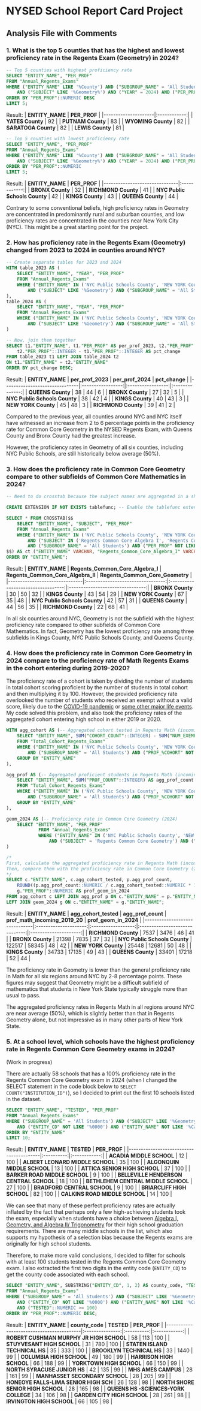 # NYSED School Report Card Project

## Analysis File with Comments

### 1. What is the top 5 counties that has the highest and lowest proficiency rate in the Regents Exam (Geometry) in 2024?

```sql
-- Top 5 counties with highest proficiency rate
SELECT "ENTITY_NAME", "PER_PROF"
FROM "Annual_Regents_Exams"
WHERE ("ENTITY_NAME" LIKE '%County') AND ("SUBGROUP_NAME" = 'All Students')
	AND ("SUBJECT" LIKE '%Geometry%') AND ("YEAR" = 2024) AND ("PER_PROF" NOT LIKE 's')
ORDER BY "PER_PROF"::NUMERIC DESC
LIMIT 5;
```

Result:
| **ENTITY_NAME**     | **PER_PROF** |
|---------------------|:------------:|
| **YATES County**    | 92           |
| **PUTNAM County**   | 83           |
| **WYOMING County**  | 82           |
| **SARATOGA County** | 82           |
| **LEWIS County**    | 81           |

```sql
-- Top 5 counties with lowest proficiency rate
SELECT "ENTITY_NAME", "PER_PROF"
FROM "Annual_Regents_Exams"
WHERE ("ENTITY_NAME" LIKE '%County') AND ("SUBGROUP_NAME" = 'All Students')
	AND ("SUBJECT" LIKE '%Geometry%') AND ("YEAR" = 2024) AND ("PER_PROF" NOT LIKE 's')
ORDER BY "PER_PROF"::NUMERIC
LIMIT 5;
```

Result:
| **ENTITY_NAME**               | **PER_PROF** |
|-------------------------------|:------------:|
| **BRONX County**              | 32           |
| **RICHMOND County**           | 41           |
| **NYC Public Schools County** | 42           |
| **KINGS County**              | 43           |
| **QUEENS County**             | 44           |

Contrary to some conventional beliefs, high proficiency rates in Geometry are concentrated in predominantly rural and suburban counties, and low proficiency rates are concentrated in the counties near New York City (NYC). This might be a great starting point for the project.

### 2. How has proficiency rate in the Regents Exam (Geometry) changed from 2023 to 2024 in counties around NYC?

```sql
-- Create separate tables for 2023 and 2024
WITH table_2023 AS (
	SELECT "ENTITY_NAME", "YEAR", "PER_PROF"
	FROM "Annual_Regents_Exams"
	WHERE ("ENTITY_NAME" IN ('NYC Public Schools County', 'NEW YORK County', 'KINGS County', 'BRONX County', 'QUEENS County', 'RICHMOND County'))
		AND ("SUBJECT" LIKE '%Geometry') AND ("SUBGROUP_NAME" = 'All Students') AND ("PER_PROF" NOT LIKE 's') AND ("YEAR" = 2023)
),
table_2024 AS (
	SELECT "ENTITY_NAME", "YEAR", "PER_PROF"
	FROM "Annual_Regents_Exams"
	WHERE ("ENTITY_NAME" IN ('NYC Public Schools County', 'NEW YORK County', 'KINGS County', 'BRONX County', 'QUEENS County', 'RICHMOND County'))
		AND ("SUBJECT" LIKE '%Geometry') AND ("SUBGROUP_NAME" = 'All Students') AND ("PER_PROF" NOT LIKE 's') AND ("YEAR" = 2024)
)

-- Now, join them together
SELECT t1."ENTITY_NAME", t1."PER_PROF" AS per_prof_2023, t2."PER_PROF" AS per_prof_2024,
	t2."PER_PROF"::INTEGER - t1."PER_PROF"::INTEGER AS pct_change
FROM table_2023 t1 LEFT JOIN table_2024 t2
ON t1."ENTITY_NAME" = t2."ENTITY_NAME"
ORDER BY pct_change DESC;
```

Result:
| **ENTITY_NAME**               | **per_prof_2023** | **per_prof_2024** | **pct_change** |
|-------------------------------|:-----------------:|:-----------------:|:--------------:|
| **QUEENS County**             | 38                | 44                | 6              |
| **BRONX County**              | 27                | 32                | 5              |
| **NYC Public Schools County** | 38                | 42                | 4              |
| **KINGS County**              | 40                | 43                | 3              |
| **NEW YORK County**           | 45                | 48                | 3              |
| **RICHMOND County**           | 39                | 41                | 2              |

Compared to the previous year, all counties around NYC and NYC itself have witnessed an increase from 2 to 6 percentage points in the proficiency rate for Common Core Geometry in the NYSED Regents Exam, with Queens County and Bronx County had the greatest increase.

However, the proficiency rates in Geometry of all six counties, including NYC Public Schools, are still historically below average (50%).

### 3. How does the proficiency rate in Common Core Geometry compare to other subfields of Common Core Mathematics in 2024?

```sql
-- Need to do crosstab because the subject names are aggregated in a shared column and I want to compare the subject proficiency rates together side by side

CREATE EXTENSION IF NOT EXISTS tablefunc; -- Enable the tablefunc extension to do crosstab

SELECT * FROM CROSSTAB($$
	SELECT "ENTITY_NAME", "SUBJECT", "PER_PROF"
	FROM "Annual_Regents_Exams"
	WHERE ("ENTITY_NAME" IN ('NYC Public Schools County', 'NEW YORK County', 'KINGS County', 'BRONX County', 'QUEENS County', 'RICHMOND County'))
		AND ("SUBJECT" IN ('Regents Common Core Algebra I', 'Regents Common Core Algebra II', 'Regents Common Core Geometry'))
		AND ("SUBGROUP_NAME" = 'All Students') AND ("PER_PROF" NOT LIKE 's') AND ("YEAR" = 2024)
$$) AS ct ("ENTITY_NAME" VARCHAR, "Regents_Common_Core_Algebra_I" VARCHAR, "Regents_Common_Core_Algebra_II" VARCHAR, "Regents_Common_Core_Geometry" VARCHAR)
ORDER BY "ENTITY_NAME";
```

Result:
| **ENTITY_NAME**               | **Regents_Common_Core_Algebra_I** | **Regents_Common_Core_Algebra_II** | **Regents_Common_Core_Geometry** |
|-------------------------------|:---------------------------------:|:----------------------------------:|:--------------------------------:|
| **BRONX County**              | 30                                | 50                                 | 32                               |
| **KINGS County**              | 43                                | 54                                 | 29                               |
| **NEW YORK County**           | 67                                | 35                                 | 48                               |
| **NYC Public Schools County** | 42                                | 57                                 | 31                               |
| **QUEENS County**             | 44                                | 56                                 | 35                               |
| **RICHMOND County**           | 22                                | 68                                 | 41                               |

In all six counties around NYC, Geometry is not the subfield with the highest proficiency rate compared to other subfields of Common Core Mathematics. In fact, Geometry has the lowest proficiency rate among three subfields in Kings County, NYC Public Schools County, and Queens County.

### 4. How does the proficiency rate in Common Core Geometry in 2024 compare to the proficiency rate of Math Regents Exams in the cohort entering during 2019-2020?

The proficiency rate of a cohort is taken by dividing the number of students in total cohort scoring proficient by the number of students in total cohort and then multiplying it by 100. However, the provided proficiency rate overlooked the number of students who received an exempt without a valid score, likely due to the [COVID-19 pandemic](https://www.nysed.gov/sites/default/files/programs/curriculum-instruction/exemptionflyer.pdf) or [some other major life events](https://www.nysed.gov/grad-measures/news/exemptions-diploma-assessment-requirements-major-life-events). My code solved this problem, and also took the proficiency rates of the aggregated cohort entering high school in either 2019 or 2020.

```sql
WITH agg_cohort AS (-- Aggregated cohort tested in Regents Math (incoming class 2019-20)
	SELECT "ENTITY_NAME", SUM("COHORT_COUNT"::INTEGER) - SUM("NUM_EXEMPT_NTEST"::INTEGER) AS agg_cohort_tested
	FROM "Total_Cohort_Regents_Exams"
	WHERE ("ENTITY_NAME" IN ('NYC Public Schools County', 'NEW YORK County', 'KINGS County', 'BRONX County', 'QUEENS County', 'RICHMOND County'))
		AND ("SUBGROUP_NAME" = 'All Students') AND ("PROF_%COHORT" NOT LIKE 's') AND ("SUBJECT" = 'MATH')
	GROUP BY "ENTITY_NAME"
),

agg_prof AS (-- Aggregated proficient students in Regents Math (incoming class 2019-20)
	SELECT "ENTITY_NAME", SUM("PROF_COUNT"::INTEGER) AS agg_prof_count
	FROM "Total_Cohort_Regents_Exams"
	WHERE ("ENTITY_NAME" IN ('NYC Public Schools County', 'NEW YORK County', 'KINGS County', 'BRONX County', 'QUEENS County', 'RICHMOND County'))
		AND ("SUBGROUP_NAME" = 'All Students') AND ("PROF_%COHORT" NOT LIKE 's') AND ("SUBJECT" = 'MATH')
	GROUP BY "ENTITY_NAME"
),

geom_2024 AS (-- Proficiency rate in Common Core Geometry (2024)
	SELECT "ENTITY_NAME", "PER_PROF"
			FROM "Annual_Regents_Exams"
			WHERE ("ENTITY_NAME" IN ('NYC Public Schools County', 'NEW YORK County', 'KINGS County', 'BRONX County', 'QUEENS County', 'RICHMOND County'))
				AND ("SUBJECT" = 'Regents Common Core Geometry') AND ("SUBGROUP_NAME" = 'All Students') AND ("PER_PROF" NOT LIKE 's') AND ("YEAR" = 2024)
)

/*
First, calculate the aggregated proficiency rate in Regents Math (incoming class 2019-20).
Then, compare them with the proficiency rate in Common Core Geometry (2024).
*/
SELECT c."ENTITY_NAME", c.agg_cohort_tested, p.agg_prof_count,
	ROUND((p.agg_prof_count::NUMERIC / c.agg_cohort_tested::NUMERIC * 100), 0) AS prof_math_incoming_2019_20,
	g."PER_PROF"::NUMERIC AS prof_geom_in_2024
FROM agg_cohort c LEFT JOIN agg_prof p ON c."ENTITY_NAME" = p."ENTITY_NAME"
LEFT JOIN geom_2024 g ON c."ENTITY_NAME" = g."ENTITY_NAME";
```

Result:
| **ENTITY_NAME**               | **agg_cohort_tested** | **agg_prof_count** | **prof_math_incoming_2019_20** | **prof_geom_in_2024** |
|-------------------------------|:---------------------:|:------------------:|:------------------------------:|:---------------------:|
| **RICHMOND County**           | 7537                  | 3476               | 46                             | 41                    |
| **BRONX County**              | 21398                 | 7835               | 37                             | 32                    |
| **NYC Public Schools County** | 122517                | 58345              | 48                             | 42                    |
| **NEW YORK County**           | 25448                 | 12681              | 50                             | 48                    |
| **KINGS County**              | 34733                 | 17135              | 49                             | 43                    |
| **QUEENS County**             | 33401                 | 17218              | 52                             | 44                    |

The proficiency rate in Geometry is lower than the general proficiency rate in Math for all six regions around NYC by 2-8 percentage points. These figures may suggest that Geometry might be a difficult subfield of mathematics that students in New York State typically struggle more than usual to pass.

The aggregated proficiency rates in Regents Math in all regions around NYC are near average (50%), which is slightly better than that in Regents Geometry alone, but not impressive as in many other parts of New York State.

### 5. At a school level, which schools have the highest proficiency rate in Regents Common Core Geometry exams in 2024?
(Work in progress)

There are actually 58 schools that has a 100% proficiency rate in the Regents Common Core Geometry exam in 2024 (when I changed the SELECT statement in the code block below to ```SELECT COUNT("INSTITUTION_ID")```), so I decided to print out the first 10 schools listed in the dataset.

```sql
SELECT "ENTITY_NAME", "TESTED", "PER_PROF"
FROM "Annual_Regents_Exams"
WHERE ("SUBGROUP_NAME" = 'All Students') AND ("SUBJECT" LIKE '%Geometry%') AND ("YEAR" = 2024) AND ("PER_PROF" NOT LIKE 's')
	AND ("ENTITY_CD" NOT LIKE '%0000') AND ("ENTITY_NAME" NOT LIKE '%Category%') AND ("PER_PROF"::NUMERIC = 100)
ORDER BY "ENTITY_NAME"
LIMIT 10;
```

Result:
| **ENTITY_NAME**                         | **TESTED** | **PER_PROF** |
|-----------------------------------------|:----------:|:------------:|
| **ACADIA MIDDLE SCHOOL**                | 12         | 100          |
| **ALBERT LEONARD MIDDLE SCHOOL**        | 35         | 100          |
| **ALGONQUIN MIDDLE SCHOOL**             | 13         | 100          |
| **ATTICA SENIOR HIGH SCHOOL**           | 37         | 100          |
| **BARKER ROAD MIDDLE SCHOOL**           | 9          | 100          |
| **BELLEVILLE HENDERSON CENTRAL SCHOOL** | 18         | 100          |
| **BETHLEHEM CENTRAL MIDDLE SCHOOL**     | 27         | 100          |
| **BRADFORD CENTRAL SCHOOL**             | 9          | 100          |
| **BRIARCLIFF HIGH SCHOOL**              | 82         | 100          |
| **CALKINS ROAD MIDDLE SCHOOL**          | 14         | 100          |

We can see that many of these perfect proficiency rates are actually inflated by the fact that perhaps only a few high-achieving students took the exam, especially when students have a choice between [Algebra I, Geometry, and Algebra II/ Trigonometry](https://www.schools.nyc.gov/learning/student-journey/graduation-requirements) for their high school graduation requirements. There are many middle schools in the list, which also supports my hypothesis of a selection bias because the Regents exams are originally for high school students.

Therefore, to make more valid conclusions, I decided to filter for schools with at least 100 students tested in the Regents Common Core Geometry exam. I also extracted the first two digits in the entity code (```ENTITY_CD```) to get the county code associated with each school.

```sql
SELECT "ENTITY_NAME", SUBSTRING("ENTITY_CD", 1, 2) AS county_code, "TESTED", "PER_PROF"
FROM "Annual_Regents_Exams"
WHERE ("SUBGROUP_NAME" = 'All Students') AND ("SUBJECT" LIKE '%Geometry%') AND ("YEAR" = 2024) AND ("PER_PROF" NOT LIKE 's')
	AND ("ENTITY_CD" NOT LIKE '%0000') AND ("ENTITY_NAME" NOT LIKE '%Category%') AND ("PER_PROF"::NUMERIC >= 98)
	AND ("TESTED"::NUMERIC >= 100)
ORDER BY "PER_PROF"::NUMERIC DESC;
```

Result:
| **ENTITY_NAME**                          | **county_code** | **TESTED** | **PER_PROF** |
|------------------------------------------|:---------------:|:----------:|:------------:|
| **ROBERT CUSHMAN MURPHY JR HIGH SCHOOL** | 58              | 113        | 100          |
| **STUYVESANT HIGH SCHOOL**               | 31              | 780        | 100          |
| **STATEN ISLAND TECHNICAL HS**           | 35              | 333        | 100          |
| **BROOKLYN TECHNICAL HS**                | 33              | 1440       | 99           |
| **COLUMBIA HIGH SCHOOL**                 | 49              | 180        | 99           |
| **HARRISON HIGH SCHOOL**                 | 66              | 188        | 99           |
| **YORKTOWN HIGH SCHOOL**                 | 66              | 150        | 99           |
| **NORTH SYRACUSE JUNIOR HS**             | 42              | 135        | 99           |
| **MHS AMES CAMPUS**                      | 28              | 161        | 99           |
| **MANHASSET SECONDARY SCHOOL**           | 28              | 205        | 99           |
| **HONEOYE FALLS-LIMA SENIOR HIGH SCH**   | 26              | 128        | 98           |
| **NORTH SHORE SENIOR HIGH SCHOOL**       | 28              | 165        | 98           |
| **QUEENS HS -SCIENCES-YORK COLLEGE**     | 34              | 106        | 98           |
| **GARDEN CITY HIGH SCHOOL**              | 28              | 261        | 98           |
| **IRVINGTON HIGH SCHOOL**                | 66              | 105        | 98           |